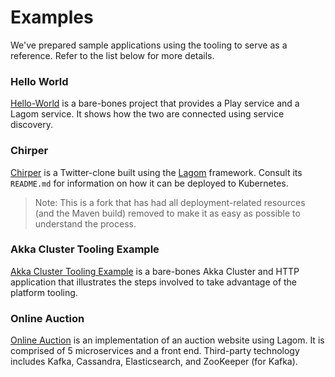 # Examples

We've prepared sample applications using the tooling to serve as a reference. Refer to the list below for more details.

### Hello World

[Hello-World](https://github.com/fsat/hello-reactive-tooling) is a bare-bones project that provides a Play service and a Lagom service. It shows how the two are connected using service discovery.

### Chirper

[Chirper](https://github.com/longshorej/lagom-java-chirper-tooling-example) is a Twitter-clone built using the [Lagom](https://www.lagomframework.com/) framework. Consult its `README.md` for information on how it can be deployed to Kubernetes.

> Note: This is a fork that has had all deployment-related resources (and the Maven build) removed to make it as easy as possible to understand the process.

### Akka Cluster Tooling Example

[Akka Cluster Tooling Example](https://github.com/longshorej/akka-cluster-tooling-example) is a bare-bones Akka Cluster and HTTP application that illustrates the steps involved to take advantage of the platform tooling.

### Online Auction

[Online Auction](https://github.com/longshorej/online-auction-scala-platform-tooling-example) is an implementation of an auction website using Lagom. It is comprised of 5 microservices and a front end. Third-party technology includes Kafka, Cassandra, Elasticsearch, and ZooKeeper (for Kafka).